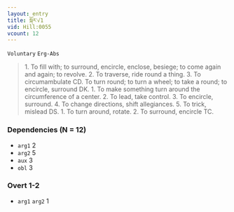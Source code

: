 ```yaml
---
layout: entry
title: སྐོར་√1
vid: Hill:0055
vcount: 12
---
```

`Voluntary` `Erg-Abs`
> 1\.
 To fill with; to surround, encircle, enclose, besiege; to come again and again; to revolve\.
 2\.
 To traverse, ride round a thing\.
 3\.
 To circumambulate CD\.
 To turn round; to turn a wheel; to take a round; to encircle, surround DK\.
 1\.
 To make something turn around the circumference of a center\.
 2\.
 To lead, take control\.
 3\.
 To encircle, surround\.
 4\.
 To change directions, shift allegiances\.
 5\.
 To trick, mislead DS\.
 1\.
 To turn around, rotate\.
 2\.
 To surround, encircle TC\.

### Dependencies (N = 12)
* `arg1` 2
* `arg2` 5
* `aux` 3
* `obl` 3


### Overt 1-2
* `arg1` `arg2` 1
